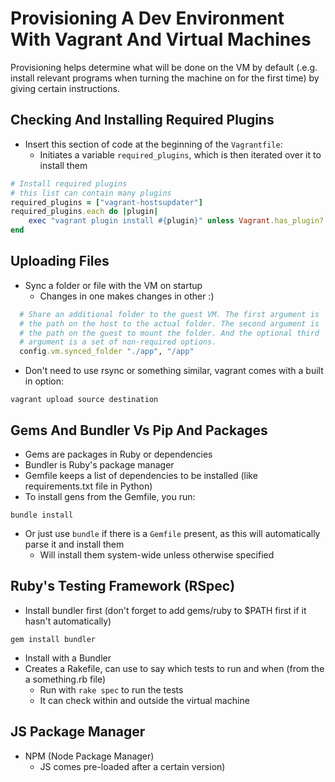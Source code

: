 # Provisioning A Dev Environment With Vagrant And Virtual Machines

Provisioning helps determine what will be done on the VM by default (.e.g. install relevant programs when turning the machine on for the first time) by giving certain instructions.


## Checking And Installing Required Plugins

* Insert this section of code at the beginning of the `Vagrantfile`:
	* Initiates a variable `required_plugins`, which is then iterated over it to install them
```ruby
# Install required plugins
# this list can contain many plugins
required_plugins = ["vagrant-hostsupdater"]
required_plugins.each do |plugin|
    exec "vagrant plugin install #{plugin}" unless Vagrant.has_plugin? plugin
end
```

## Uploading Files

* Sync a folder or file with the VM on startup
	* Changes in one makes changes in other :)
```ruby
  # Share an additional folder to the guest VM. The first argument is
  # the path on the host to the actual folder. The second argument is
  # the path on the guest to mount the folder. And the optional third
  # argument is a set of non-required options.
  config.vm.synced_folder "./app", "/app"
```

* Don't need to use rsync or something similar, vagrant comes with a built in option:
```
vagrant upload source destination
```

## Gems And Bundler Vs Pip And Packages

* Gems are packages in Ruby or dependencies
* Bundler is Ruby's package manager
* Gemfile keeps a list of dependencies to be installed (like requirements.txt file in Python)
* To install gens from the Gemfile, you run:
```
bundle install
```

* Or just use `bundle` if there is a `Gemfile` present, as this will automatically parse it and install them
	* Will install them system-wide unless otherwise specified

## Ruby's Testing Framework (RSpec)

* Install bundler first (don't forget to add gems/ruby to $PATH first if it hasn't automatically)
```
gem install bundler
```
* Install with a Bundler
* Creates a Rakefile, can use to say which tests to run and when (from the a something.rb file)
	* Run with `rake spec` to run the tests
	* It can check within and outside the virtual machine

## JS Package Manager

* NPM (Node Package Manager)
	* JS comes pre-loaded after a certain version)
